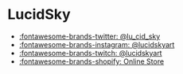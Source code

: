 # LucidSky

- [:fontawesome-brands-twitter: @lu_cid_sky](https://twitter.com/lu_cid_sky)
- [:fontawesome-brands-instagram: @lucidskyart](https://www.instagram.com/lucidskyart/)
- [:fontawesome-brands-twitch: @lucidskyart](https://www.twitch.tv/lucidskyart)
- [:fontawesome-brands-shopify: Online Store](https://www.lucidsky.co/)
